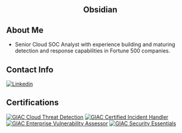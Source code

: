 <h2 align="center">Obsidian</h2>


## About Me
* Senior Cloud SOC Analyst with experience building and maturing detection and response capabilities in Fortune 500 companies.



## Contact Info
[![Linkedin](https://img.shields.io/badge/LinkedIn-0077B5?style=for-the-badge&logo=linkedin&logoColor=white)](https://www.linkedin.com/in/axel-banks-3b7712105/)



## Certifications


[![GIAC Cloud Threat Detection](https://images.credly.com/size/340x340/images/cbff2cbf-bcac-4e0a-9ac6-7f618015d46b/image.png)](https://www.credly.com/badges/a81eb406-7b24-4b70-b8c5-2a0714d9e13d/public_url) 
[![GIAC Certified Incident Handler](https://images.credly.com/size/340x340/images/c3e2745b-2f30-4e6b-9290-f7557a705181/image.png)](https://www.credly.com/badges/74ed0cc7-8582-42b7-9fc0-5d2113eaf7a7/linked_in_profile) 
[![GIAC Enterprise Vulnerability Assessor](https://images.credly.com/size/340x340/images/90d5157a-8de7-47b8-8869-c1e46c6ee6ff/image.png)](https://www.credly.com/badges/aff5771c-83cb-4f39-8781-39ddd1af9cce?source=linked_in_profile)
[![GIAC Security Essentials](https://images.credly.com/size/340x340/images/8e6bde54-8a33-4ec0-9d70-90fcde581bcf/image.png)](https://www.credly.com/badges/ceb70ebf-068c-43e4-aa93-e655244bdf85/linked_in_profile)
